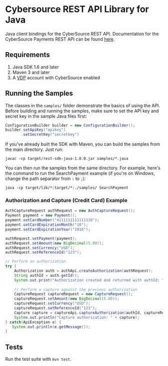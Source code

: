# Cybersource REST API Library for Java

Java client bindings for the CyberSource REST API. Documentation for the CyberSource Payments REST API can be found [here](https://vdp.visa.com/products/cybersource/reference#cybersource).

## Requirements
1. Java SDK 1.6 and later  
2. Maven 3 and later  
3. A [VDP](https://vdp.visa.com) account with CyberSource enabled
    
## Running the Samples
The classes in the ```samples/``` folder demonstrate the basics of using the API. Before building and running the samples, make sure to set the API key and secret key in the sample Java files first:
```java
ConfigurationBuilder builder = new ConfigurationBuilder();
builder.setApiKey("apikey")
       .setSecretKey("secretkey")
```

If you've already built the SDK with Maven, you can build the samples from the main directory. Just run:
```
javac -cp target/rest-sdk-java-1.0.0.jar samples/*.java
```

You can then run the samples from the same directory. For example, here's the command to run the SearchPayment example (if you're on Windows, change the path separator from ````:```` to ````;````):
```
java -cp target/lib/*:target/*:./samples/ SearchPayment
```

### Authorization and Capture (Credit Card) Example
```java
AuthCaptureRequest authRequest = new AuthCaptureRequest();
Payment payment = new Payment();
payment.setCardNumber("4111111111111110");
payment.setCardExpirationMonth("10");
payment.setCardExpirationYear("2016");

authRequest.setPayment(payment);
authRequest.setAmount(new BigDecimal(5.00));
authRequest.setCurrency("USD");
authRequest.setReferenceId("123");

// Perform an authorization
try {
    Authorization auth = authApi.createAuthorization(authRequest);
    String authId = auth.getId();
    System.out.print("Authorization created and returned with authId: " + authId);
  
    // Perform a capture against the previous authorization
    CaptureRequest captureRequest = new CaptureRequest();
    captureRequest.setAmount(new BigDecimal(5.00));
    captureRequest.setCurrency("USD");
    captureRequest.setReferenceId("123");
    Capture capture = captureApi.captureAuthorization(authId, captureRequest);
    System.out.println("Capture authorization: " + capture);
} catch(ApiException e) {
   System.out.println(e.getMessage());
}
```
    
## Tests

Run the test suite with ```mvn test```.

